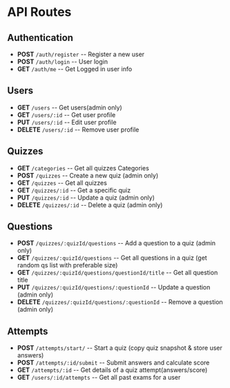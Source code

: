 # API Routes

## **Authentication**
- **POST** `/auth/register`                                  -- Register a new user
- **POST** `/auth/login`                                     -- User login
- **GET**  `/auth/me`                                        -- Get Logged in user info

## **Users**
- **GET** `/users`                                           -- Get users(admin only)
- **GET** `/users/:id`                                       -- Get user profile
- **PUT** `/users/:id`                                       -- Edit user profile
- **DELETE** `/users/:id`                                    -- Remove user profile

## **Quizzes**
- **GET** `/categories`                                      -- Get all quizzes Categories
- **POST** `/quizzes`                                        -- Create a new quiz (admin only)
- **GET** `/quizzes`                                         -- Get all quizzes
- **GET** `/quizzes/:id`                                     -- Get a specific quiz
- **PUT** `/quizzes/:id`                                     -- Update a quiz (admin only)
- **DELETE** `/quizzes/:id`                                  -- Delete a quiz (admin only)

## **Questions**
- **POST** `/quizzes/:quizId/questions`                      -- Add a question to a quiz (admin only)
- **GET** `/quizzes/:quizId/questions`                       -- Get all questions in a quiz (get random qs list with preferable size)
- **GET** `/quizzes/:quizId/questions/questionId/title`      -- Get all question title
- **PUT** `/quizzes/:quizId/questions/:questionId`           -- Update a question (admin only)
- **DELETE** `/quizzes/:quizId/questions/:questionId`        -- Remove a question (admin only)

## **Attempts**
- **POST** `/attempts/start/`                                -- Start a quiz (copy quiz snapshot & store user answers)
- **POST** `/attempts/:id/submit`                            -- Submit answers and calculate score
- **GET** `/attempts/:id`                                    -- Get details of a quiz attempt(answers/score)
- **GET** `/users/:id/attempts`                              -- Get all past exams for a user
<!-- - **GET** `/users/userId/attempts/:id`                       -- Get a specific exam attempt -->
<!-- - **GET** `/attempts/:id/score`                              -- Get the score of a specific exam attempt -->
